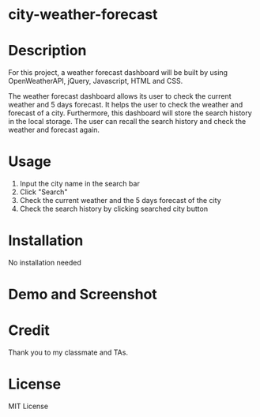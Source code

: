# city-weather-forecast

# Description
For this project, a weather forecast dashboard will be built by using OpenWeatherAPI, jQuery, Javascript, HTML and CSS. 

The weather forecast dashboard allows its user to check the current weather and 5 days forecast. It helps the user to check the weather and forecast of a city. Furthermore, this dashboard will store the search history in the local storage. The user can recall the search history and check the weather and forecast again.

# Usage
1. Input the city name in the search bar
2. Click "Search"
3. Check the current weather and the 5 days forecast of the city
4. Check the search history by clicking searched city button

# Installation
No installation needed

# Demo and Screenshot


# Credit
Thank you to my classmate and TAs.

# License
MIT License